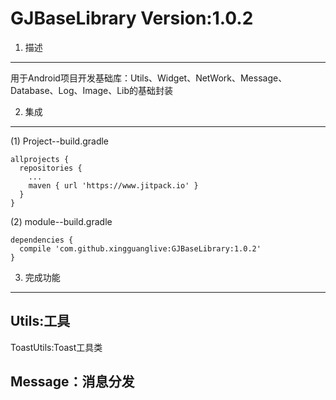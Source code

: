 # GJBaseLibrary Version:1.0.2
1. 描述
----
用于Android项目开发基础库：Utils、Widget、NetWork、Message、Database、Log、Image、Lib的基础封装

2. 集成
----
(1) Project--build.gradle
```
allprojects {
  repositories {
    ...
    maven { url 'https://www.jitpack.io' }
  }
}
```
(2) module--build.gradle
```
dependencies {
  compile 'com.github.xingguanglive:GJBaseLibrary:1.0.2'
}
```
3. 完成功能
----
Utils:工具
----
  ToastUtils:Toast工具类
  
Message：消息分发
----
